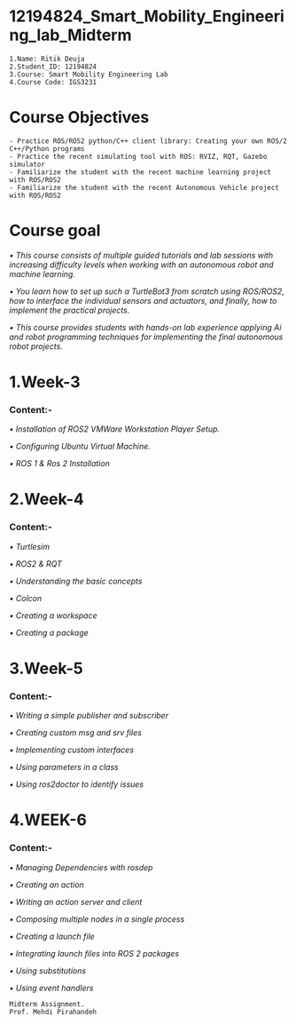 # 12194824_Smart_Mobility_Engineering_lab_Midterm
```
1.Name: Ritik Deuja 
2.Student_ID: 12194824
3.Course: Smart Mobility Engineering Lab
4.Course Code: IGS3231
```
# Course Objectives
```
- Practice ROS/ROS2 python/C++ client library: Creating your own ROS/2 C++/Python programs
- Practice the recent simulating tool with ROS: RVIZ, RQT, Gazebo simulator
- Familiarize the student with the recent machine learning project with ROS/ROS2
- Familiarize the student with the recent Autonomous Vehicle project with ROS/ROS2
```
# Course goal
*• This course consists of multiple guided tutorials and lab sessions with increasing difficulty levels when working with an autonomous robot and machine learning.*

*• You learn how to set up such a TurtleBot3 from scratch using ROS/ROS2, how to interface the individual sensors and actuators, and finally, how to implement the practical projects.* 

*• This course provides students with hands-on lab experience applying Ai and robot programming techniques for implementing the final autonomous robot projects.*

# 1.Week-3
### Content:-
*•  Installation of ROS2 VMWare Workstation Player Setup.*

*•  Configuring Ubuntu Virtual Machine.*

*•  ROS 1 & Ros 2 Installation*

# 2.Week-4
### Content:-
*• Turtlesim*

*• ROS2 & RQT*

*• Understanding the basic concepts*

*• Colcon*

*• Creating a workspace*

*• Creating a package*

# 3.Week-5
### Content:-
*•  Writing a simple publisher and subscriber*

*•  Creating custom msg and srv files*

*•  Implementing custom interfaces*

*•  Using parameters in a class*

*•  Using ros2doctor to identify issues*


# 4.WEEK-6
### Content:-
*• Managing Dependencies with rosdep*

*• Creating an action*

*• Writing an action server and client*

*• Composing multiple nodes in a single process*

*• Creating a launch file*

*• Integrating launch files into ROS 2 packages*

*• Using substitutions*

*• Using event handlers*

```
Midterm Assignment.
Prof. Mehdi Pirahandeh
```
